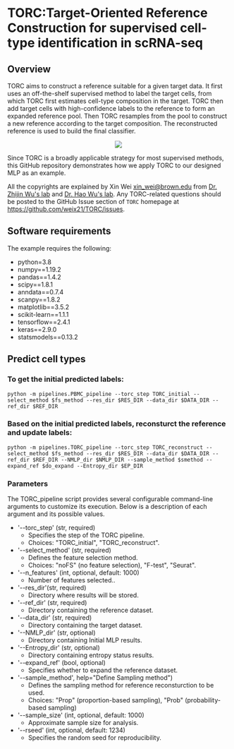 # TORC:Target-Oriented Reference Construction for supervised cell-type identification in scRNA-seq

## Overview
TORC aims to construct a reference suitable for a given target data. It first uses an off-the-shelf supervised method to label the target cells, from which TORC first estimates cell-type composition in the target. TORC then add target cells with high-confidence labels to the reference to form an expanded reference pool. Then TORC resamples from the pool to construct a new reference according to the target composition. The reconstructed reference is used to build the final classifier. 

<p align="center">
  <img src="https://github.com/user-attachments/assets/bcb3fb94-a70e-41ca-862e-5ac210d605a6" />
</p>

Since TORC is a broadly applicable strategy for most supervised methods, this GitHub repository demonstrates how we apply TORC to our designed MLP as an example.

All the copyrights are explained by Xin Wei <xin_wei@brown.edu> from [Dr. Zhijin Wu's lab](https://vivo.brown.edu/display/zjwu) and [Dr. Hao Wu's lab](http://www.haowulab.org/). 
Any TORC-related questions should be posted to the GitHub Issue section of `TORC`
homepage at https://github.com/weix21/TORC/issues.

## Software requirements

The example requires the following:
- python=3.8
- numpy==1.19.2
- pandas==1.4.2
- scipy==1.8.1
- anndata==0.7.4
- scanpy==1.8.2
- matplotlib==3.5.2
- scikit-learn==1.1.1
- tensorflow==2.4.1
- keras==2.9.0
- statsmodels==0.13.2


## Predict cell types

### To get the initial predicted labels:
```
python -m pipelines.PBMC_pipeline --torc_step TORC_initial --select_method $fs_method --res_dir $RES_DIR --data_dir $DATA_DIR --ref_dir $REF_DIR

```

### Based on the initial predicted labels, reconsturct the reference and update labels:
```
python -m pipelines.TORC_pipeline --torc_step TORC_reconstruct --select_method $fs_method --res_dir $RES_DIR --data_dir $DATA_DIR --ref_dir $REF_DIR --NMLP_dir $NMLP_DIR --sample_method $smethod --expand_ref $do_expand --Entropy_dir $EP_DIR
```

### Parameters

The TORC_pipeline script provides several configurable command-line arguments to customize its execution. Below is a description of each argument and its possible values.

- '--torc_step' (str, required)
  - Specifies the step of the TORC pipeline.
  - Choices: "TORC_initial", "TORC_reconstruct".
- '--select_method' (str, required)
  - Defines the feature selection method.
  - Choices: "noFS" (no feature selection), "F-test", "Seurat".
- '--n_features' (int, optional, default: 1000)
  - Number of features selected..
- '--res_dir'(str, required)
  - Directory where results will be stored.
- '--ref_dir' (str, required)
  - Directory containing the reference dataset.
- '--data_dir' (str, required)
  - Directory containing the target dataset.
- '--NMLP_dir' (str, optional)
  - Directory containing Initial MLP results.
- '--Entropy_dir' (str, optional)
  - Directory containing entropy status results.
- '--expand_ref' (bool, optional)
  - Specifies whether to expand the reference dataset.
- '--sample_method', help="Define Sampling method")
  - Defines the sampling method for reference reconsturction to be used.
  - Choices: "Prop" (proportion-based sampling), "Prob" (probability-based sampling)
- '--sample_size' (int, optional, default: 1000)
  - Approximate sample size for analysis.
- '--rseed' (int, optional, default: 1234)
  - Specifies the random seed for reproducibility.   






